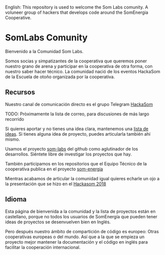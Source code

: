 English: This repository is used to welcome the Som Labs comunity.
A voluneer group of hackers that develops code around the SomEnergia Cooperative.

# SomLabs Comunity

Bienvenido a la Comunidad Som Labs.

Somos socias y simpatizantes de la cooperativa que queremos poner nuestro grano de arena
y participar en la cooperativa de otra forma, con nuestro saber hacer técnico.
La comunidad nació de los eventos HackaSom de la Escuela de otoño organizada por la cooperativa.

## Recursos

Nuestro canal de comunicación directo es el grupo Telegram [HackaSom](https://t.me/joinchat/DgqOPEAGIu81y1vTfiK-6w)

TODO: Pròximamente la lista de correo, para discusiones de más largo recorrido

Si quieres aportar y no tienes una idea clara, mantenemos una [lista de ideas](https://github.com/som-labs/community/issues).
Si tienes alguna idea de proyecto, puedes articularla también ahí mismo.

Usamos el proyecto [som-labs](https://github.com/som-labs/) del github como aglutinador de los desarrollos.
Siéntete libre de investigar los proyectos que hay.

También participamos en los repositorios que el Equipo Técnico de la cooperativa publica en el proyecto [som-energia](https://github.com/som-energia/)

Mientras acabamos de articular la comunidad igual quieres echarle un ojo
a la presentación que se hizo en el [Hackasom 2018](https://som-energia.github.io/somenergia-courses/2018-10-06-hackasom2018/)


## Idioma

Esta página de bienvenida a la comunidad y la lista de proyectos están en castellano,
porque no todos los usuarios de SomEnergía que pueden tener ideas de proyectos
se desenvuelven bien en Inglés.

Pero después nuestro ámbito de compartición de código es europeo: Otras cooperativas europeas o del mundo.
Así que a la que se empieza un proyecto mejor mantener la documentación y el código en inglés
para facilitar la cooperación internacional.
